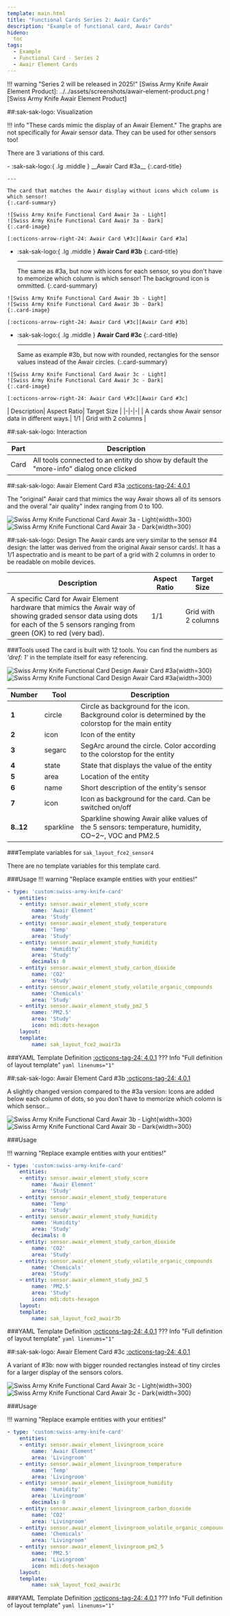 ```yaml
---
template: main.html
title: "Functional Cards Series 2: Awair Cards"
description: "Example of functional card, Awair Cards"
hideno:
  toc
tags:
  - Example
  - Functional Card - Series 2
  - Awair Element Cards
---
```

<!-- GT/GL -->
!!! warning "Series 2 will be released in 2025!"
[Swiss Army Knife Awair Element Product]: ../../assets/screenshots/awair-element-product.png
![Swiss Army Knife Awair Element Product]

##:sak-sak-logo: Visualization


!!! info "These cards mimic the display of an Awair Element."
    The graphs are not specifically for Awair sensor data. They can be used for other sensors too! 

There are 3 variations of this card.

<div class="grid cards grid-c3 hide-container" markdown>
-   :sak-sak-logo:{ .lg .middle } __Awair Card #3a__
    {:.card-title}

    ---

    The card that matches the Awair display without icons which column is which sensor!
    {:.card-summary}

[Swiss Army Knife Functional Card Awair 3a - Light]: ../../assets/screenshots/sak-functional-card-s2-awair3a-light.png#only-light
[Swiss Army Knife Functional Card Awair 3a - Dark]: ../../assets/screenshots/sak-functional-card-s2-awair3a-dark.png#only-dark

    ![Swiss Army Knife Functional Card Awair 3a - Light]
    ![Swiss Army Knife Functional Card Awair 3a - Dark]
    {:.card-image}

    [:octicons-arrow-right-24: Awair Card \#3c][Awair Card #3a]


-   :sak-sak-logo:{ .lg .middle } __Awair Card #3b__
    {:.card-title}

    ---

    The same as #3a, but now with icons for each sensor, so you don't have to memorize which column is which sensor!
    The background icon is ommitted.
    {:.card-summary}

[Swiss Army Knife Functional Card Awair 3b - Light]: ../../assets/screenshots/sak-functional-card-s2-awair3b-light.png#only-light
[Swiss Army Knife Functional Card Awair 3b - Dark]: ../../assets/screenshots/sak-functional-card-s2-awair3b-dark.png#only-dark

    ![Swiss Army Knife Functional Card Awair 3b - Light]
    ![Swiss Army Knife Functional Card Awair 3b - Dark]
    {:.card-image}

    [:octicons-arrow-right-24: Awair Card \#3c][Awair Card #3b]

-   :sak-sak-logo:{ .lg .middle } __Awair Card #3c__
    {:.card-title}

    ---

    Same as example #3b, but now with rounded, rectangles for the sensor values instead of the Awair circles.
    {:.card-summary}

[Swiss Army Knife Functional Card Awair 3c - Light]: ../../assets/screenshots/sak-functional-card-s2-awair3c-1-light.png#only-light
[Swiss Army Knife Functional Card Awair 3c - Dark]: ../../assets/screenshots/sak-functional-card-s2-awair3c-1-dark.png#only-dark

    ![Swiss Army Knife Functional Card Awair 3c - Light]
    ![Swiss Army Knife Functional Card Awair 3c - Dark]
    {:.card-image}

    [:octicons-arrow-right-24: Awair Card \#3c][Awair Card #3c]
</div>
| Description| Aspect Ratio| Target Size |
|-|-|-|
| A cards show Awair sensor data in different ways.| 1/1 | Grid with 2 columns |

##:sak-sak-logo: Interaction

| Part | Description|
|-|-|
| Card | All tools connected to an entity do show by default the "more-info" dialog once clicked |

##:sak-sak-logo: Awair Element Card #3a
[:octicons-tag-24: 4.0.1][github-releases]

The "original" Awair card that mimics the way Awair shows all of its sensors and the overal "air quality" index ranging from 0 to 100.

![Swiss Army Knife Functional Card Awair 3a - Light]{width=300}
![Swiss Army Knife Functional Card Awair 3a - Dark]{width=300}

##:sak-sak-logo: Design
The Awair cards are very similar to the sensor \#4 design: the latter was derived from the original Awair sensor cards!. It has a 1/1 aspectratio and is meant to be part of a grid with 2 columns in order to be readable on mobile devices.

| Description| Aspect Ratio| Target Size |
|-|-|-|
| A specific Card for Awair Element hardware that mimics the Awair way of showing graded sensor data using dots for each of the 5 sensors ranging from green (OK) to red (very bad).| 1/1 | Grid with 2 columns |

###Tools used
The card is built with 12 tools. You can find the numbers as *'dref: 1'* in the template itself for easy referencing.

![Swiss Army Knife Functional Card Design Awair Card #3a](../../assets/screenshots/sak-functional-card-design-s2-awair3a-light.png#only-light){width=300}
![Swiss Army Knife Functional Card Design Awair Card #3a](../../assets/screenshots/sak-functional-card-design-s2-awair3a-dark.png#only-dark){width=300}

| Number| Tool | Description |
|-|-|-|
| **1** | circle | Circle as background for the icon. Background color is determined by the colorstop for the main entity |
| **2** | icon | Icon of the entity |
| **3** | segarc | SegArc around the circle. Color according to the colorstop for the entity |
| **4** | state | State that displays the value of the entity |
| **5** | area | Location of the entity |
| **6** | name | Short description of the entity's sensor |
| **7** | icon | Icon as background for the card. Can be switched on/off |
| **8..12** | sparkline | Sparkline showing Awair alike values of the 5 sensors: temperature, humidity, CO~2~, VOC and PM2.5 |

###Template variables for `sak_layout_fce2_sensor4`

There are no template variables for this template card.

###Usage
!!! warning "Replace example entities with your entities!"

```yaml linenums="1"
- type: 'custom:swiss-army-knife-card'
    entities:
    - entity: sensor.awair_element_study_score
        name: 'Awair Element'
        area: 'Study'
    - entity: sensor.awair_element_study_temperature
        name: 'Temp'
        area: 'Study'
    - entity: sensor.awair_element_study_humidity
        name: 'Humidity'
        area: 'Study'
        decimals: 0
    - entity: sensor.awair_element_study_carbon_dioxide
        name: 'CO2'
        area: 'Study'
    - entity: sensor.awair_element_study_volatile_organic_compounds
        name: 'Chemicals'
        area: 'Study'
    - entity: sensor.awair_element_study_pm2_5
        name: 'PM2.5'
        area: 'Study'
        icon: mdi:dots-hexagon
    layout:
    template:
        name: sak_layout_fce2_awair3a
```

###YAML Template Definition
[:octicons-tag-24: 4.0.1][github-releases]
??? Info "Full definition of layout template"
    ```yaml linenums="1"
    ```

##:sak-sak-logo: Awair Element Card #3b
[:octicons-tag-24: 4.0.1][github-releases]

A slightly changed version compared to the \#3a version: Icons are added below each column of dots, so you don't have to memorize which colomn is which sensor...

![Swiss Army Knife Functional Card Awair 3b - Light]{width=300}
![Swiss Army Knife Functional Card Awair 3b - Dark]{width=300}

###Usage

!!! warning "Replace example entities with your entities!"

```yaml linenums="1"
- type: 'custom:swiss-army-knife-card'
    entities:
    - entity: sensor.awair_element_study_score
        name: 'Awair Element'
        area: 'Study'
    - entity: sensor.awair_element_study_temperature
        name: 'Temp'
        area: 'Study'
    - entity: sensor.awair_element_study_humidity
        name: 'Humidity'
        area: 'Study'
        decimals: 0
    - entity: sensor.awair_element_study_carbon_dioxide
        name: 'CO2'
        area: 'Study'
    - entity: sensor.awair_element_study_volatile_organic_compounds
        name: 'Chemicals'
        area: 'Study'
    - entity: sensor.awair_element_study_pm2_5
        name: 'PM2.5'
        area: 'Study'
        icon: mdi:dots-hexagon
    layout:
    template:
        name: sak_layout_fce2_awair3b
```

###YAML Template Definition
[:octicons-tag-24: 4.0.1][github-releases]
??? Info "Full definition of layout template"
    ```yaml linenums="1"
    ```
    
##:sak-sak-logo: Awair Element Card #3c
[:octicons-tag-24: 4.0.1][github-releases]

A variant of \#3b: now with bigger rounded rectangles instead of tiny circles for a larger display of the sensors colors.

![Swiss Army Knife Functional Card Awair 3c - Light]{width=300}
![Swiss Army Knife Functional Card Awair 3c - Dark]{width=300}

###Usage

!!! warning "Replace example entities with your entities!"

```yaml linenums="1"
- type: 'custom:swiss-army-knife-card'
    entities:
    - entity: sensor.awair_element_livingroom_score
        name: 'Awair Element'
        area: 'Livingroom'
    - entity: sensor.awair_element_livingroom_temperature
        name: 'Temp'
        area: 'Livingroom'
    - entity: sensor.awair_element_livingroom_humidity
        name: 'Humidity'
        area: 'Livingroom'
        decimals: 0
    - entity: sensor.awair_element_livingroom_carbon_dioxide
        name: 'CO2'
        area: 'Livingroom'
    - entity: sensor.awair_element_livingroom_volatile_organic_compounds
        name: 'Chemicals'
        area: 'Livingroom'
    - entity: sensor.awair_element_livingroom_pm2_5
        name: 'PM2.5'
        area: 'Livingroom'
        icon: mdi:dots-hexagon
    layout:
    template:
        name: sak_layout_fce2_awair3c
```
###YAML Template Definition
[:octicons-tag-24: 4.0.1][github-releases]
??? Info "Full definition of layout template"
    ```yaml linenums="1"
    ```
    

<!--- Internal References... --->
[Swiss Army Knife Tutorial 02]: ../tutorials/10-step-tutorial-02-intro.md
[Preface]: functional-card-binary-sensor-alert1-card.md
[Awair Card #3a]: #awair-element-card-3a
[Awair Card #3b]: #awair-element-card-3b
[Awair Card #3c]: #awair-element-card-3c

<!--- External References... --->
[ham3-d06-url]: https://material3-themes-manual.amoebelabs.com/examples/material3-example-theme-d06-tealblue/
[github-releases]: https://github.com/amoebelabs/swiss-army-knife-card/releases/

